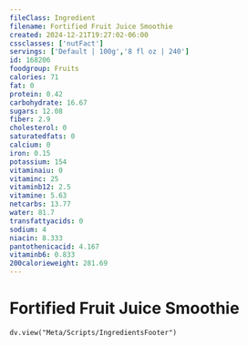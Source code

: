 ```yaml
---
fileClass: Ingredient
filename: Fortified Fruit Juice Smoothie
created: 2024-12-21T19:27:02-06:00
cssclasses: ['nutFact']
servings: ['Default | 100g','8 fl oz | 240']
id: 168206
foodgroup: Fruits
calories: 71
fat: 0
protein: 0.42
carbohydrate: 16.67
sugars: 12.08
fiber: 2.9
cholesterol: 0
saturatedfats: 0
calcium: 0
iron: 0.15
potassium: 154
vitaminaiu: 0
vitaminc: 25
vitaminb12: 2.5
vitamine: 5.63
netcarbs: 13.77
water: 81.7
transfattyacids: 0
sodium: 4
niacin: 8.333
pantothenicacid: 4.167
vitaminb6: 0.833
200calorieweight: 281.69
---
```


# Fortified Fruit Juice Smoothie

```dataviewjs
dv.view("Meta/Scripts/IngredientsFooter")
```